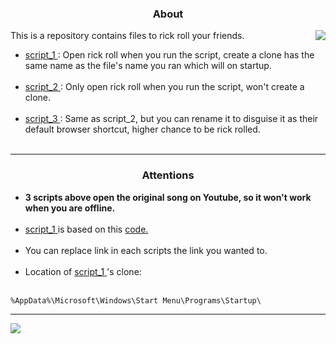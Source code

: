 <h3 align="center"> <strong> About </strong> </h3>

<img align="right" src="https://github.com/caodoc/rick_roll/blob/main/imgs/rick_roll.gif">

<p align="left"> 
    This is a repository contains files to rick roll your friends. </br>
    <ul>
        <li> <a href="https://github.com/caodoc/rick_roll/blob/main/script_1.bat"> script_1 </a>: Open rick roll when you run the script, create a clone has the same name as the file's name you ran which will on startup. 
        </li> </br>
        <li> <a href="https://github.com/caodoc/rick_roll/blob/main/script_2.bat"> script_2 </a>: Only open rick roll when you run the script, won't create a clone. 
        </li> </br>
        <li> <a href="https://github.com/caodoc/rick_roll/blob/main/script_3.html"> script_3 </a>: Same as script_2, but you can rename it to disguise it as their default browser shortcut, higher chance to be rick rolled. 
        </li> </br>
    </ul>
</p>

<hr>

<h3 align="center"> <strong> Attentions </strong> </h3>

<p align="left">
    <ul>
        <li> <strong> 3 scripts above open the original song on Youtube, so it won't work when you are offline. </strong> 
        </li> </br>
        <li> <a href="https://github.com/caodoc/rick_roll/blob/main/script_1.bat"> script_1 </a> is based on this <a href="https://github.com/MauriceNorden/rick-roll"> code. </a> 
        </li> </br>
        <li> You can replace link in each scripts the link you wanted to. 
        </li> </br>
        <li> Location of <a href="https://github.com/caodoc/rick_roll/blob/main/script_1.bat"> script_1 </a> 's clone: 
        </li> </br>
    </ul>
</p>

```
%AppData%\Microsoft\Windows\Start Menu\Programs\Startup\
```

<hr>

<p align="left">
    <img src="https://img.shields.io/github/last-commit/caodoc/rick_roll?style=for-the-badge">
</p>